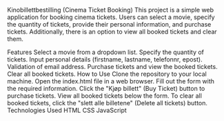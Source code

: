 Kinobillettbestilling (Cinema Ticket Booking)
This project is a simple web application for booking cinema tickets. Users can select a movie, specify the quantity of tickets, provide their personal information, and purchase tickets. Additionally, there is an option to view all booked tickets and clear them.

Features
Select a movie from a dropdown list.
Specify the quantity of tickets.
Input personal details (firstname, lastname, telefonnr, epost).
Validation of email address.
Purchase tickets and view the booked tickets.
Clear all booked tickets.
How to Use
Clone the repository to your local machine.
Open the index.html file in a web browser.
Fill out the form with the required information.
Click the "Kjøp billett" (Buy Ticket) button to purchase tickets.
View all booked tickets below the form.
To clear all booked tickets, click the "slett alle billetene" (Delete all tickets) button.
Technologies Used
HTML
CSS
JavaScript